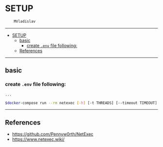 # SETUP

```sh
    MVladislav
```

---

- [SETUP](#setup)
  - [basic](#basic)
    - [create `.env` file following:](#create-env-file-following)
  - [References](#references)

---

## basic

### create `.env` file following:

```env
...
```

```sh
$docker-compose run --rm netexec [-h] [-t THREADS] [--timeout TIMEOUT] [--jitter INTERVAL] [--no-progress] [--verbose] [--debug] [--version] {ftp,ssh,rdp,ldap,winrm,wmi,mssql,vnc,smb} ...
```

---

## References

- <https://github.com/Pennyw0rth/NetExec>
- <https://www.netexec.wiki/>
